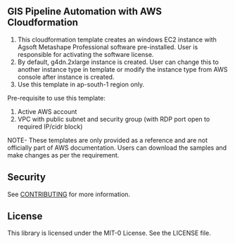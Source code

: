 ## GIS Pipeline Automation with AWS Cloudformation

 
1. This cloudformation template creates an windows  EC2 instance with Agsoft Metashape Professional software pre-installed. User is responsible for activating the software license.
2. By default, g4dn.2xlarge instance is created. User can change this to another instance type in template or modify the instance type from AWS console after instance is created.
3. Use this template in ap-south-1 region only.
 
Pre-requisite to use this template:
 
1. Active AWS account
2. VPC with public subnet and security group (with RDP port open to required IP/cidr block)


NOTE- These templates are only provided as a reference and are not officially part of AWS documentation. Users can download the samples and make changes as per the requirement.

## Security

See [CONTRIBUTING](CONTRIBUTING.md#security-issue-notifications) for more information.

## License

This library is licensed under the MIT-0 License. See the LICENSE file.

